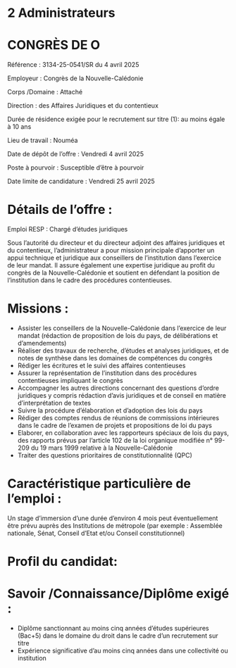 # 2 Administrateurs

# CONGRÈS DE O

Référence : 3134-25-0541/SR du 4 avril 2025

Employeur : Congrès de la Nouvelle-Calédonie

Corps /Domaine : Attaché

Direction : des Affaires Juridiques et du contentieux

Durée de résidence exigée pour le recrutement sur titre (1): au moins égale à 10 ans

Lieu de travail : Nouméa

Date de dépôt de l’offre : Vendredi 4 avril 2025

Poste à pourvoir : Susceptible d’être à pourvoir

Date limite de candidature : Vendredi 25 avril 2025

# Détails de l’offre :

Emploi RESP : Chargé d’études juridiques

Sous l’autorité du directeur et du directeur adjoint des affaires juridiques et du contentieux, l’administrateur a pour mission principale d’apporter un appui technique et juridique aux conseillers de l’institution dans l’exercice de leur mandat. Il assure également une expertise juridique au profit du congrès de la Nouvelle-Calédonie et soutient en défendant la position de l’institution dans le cadre des procédures contentieuses.

# Missions :

- Assister les conseillers de la Nouvelle-Calédonie dans l’exercice de leur mandat (rédaction de proposition de lois du pays, de délibérations et d’amendements)
- Réaliser des travaux de recherche, d’études et analyses juridiques, et de notes de synthèse dans les domaines de compétences du congrès
- Rédiger les écritures et le suivi des affaires contentieuses
- Assurer la représentation de l’institution dans des procédures contentieuses impliquant le congrès
- Accompagner les autres directions concernant des questions d’ordre juridiques y compris rédaction d’avis juridiques et de conseil en matière d’interprétation de textes
- Suivre la procédure d’élaboration et d’adoption des lois du pays
- Rédiger des comptes rendus de réunions de commissions intérieures dans le cadre de l’examen de projets et propositions de loi du pays
- Elaborer, en collaboration avec les rapporteurs spéciaux de lois du pays, des rapports prévus par l’article 102 de la loi organique modifiée n° 99-209 du 19 mars 1999 relative à la Nouvelle-Calédonie
- Traiter des questions prioritaires de constitutionnalité (QPC)

# Caractéristique particulière de l’emploi :

Un stage d’immersion d’une durée d’environ 4 mois peut éventuellement être prévu auprès des Institutions de métropole (par exemple : Assemblée nationale, Sénat, Conseil d’Etat et/ou Conseil constitutionnel)

# Profil du candidat:

# Savoir /Connaissance/Diplôme exigé :

- Diplôme sanctionnant au moins cinq années d’études supérieures (Bac+5) dans le domaine du droit dans le cadre d’un recrutement sur titre
- Expérience significative d’au moins cinq années dans une collectivité ou institution